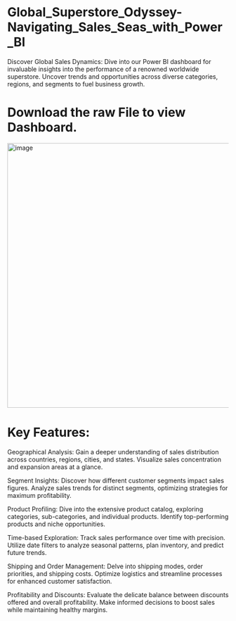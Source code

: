 # Global_Superstore_Odyssey-Navigating_Sales_Seas_with_Power_BI

Discover Global Sales Dynamics: Dive into our Power BI dashboard for invaluable insights into the performance of a renowned worldwide superstore. Uncover trends and opportunities across diverse categories, regions, and segments to fuel business growth.

# Download the raw File to view Dashboard.

<img width="602" alt="image" src="https://github.com/Tejas7592/Global_Superstore_Odyssey-Navigating_Sales_Seas_with_Power_BI/assets/127444229/f6d4fbe4-57e2-420a-94af-c865c7d1ad79">

# Key Features:

Geographical Analysis: Gain a deeper understanding of sales distribution across countries, regions, cities, and states. Visualize sales concentration and expansion areas at a glance.

Segment Insights: Discover how different customer segments impact sales figures. Analyze sales trends for distinct segments, optimizing strategies for maximum profitability.

Product Profiling: Dive into the extensive product catalog, exploring categories, sub-categories, and individual products. Identify top-performing products and niche opportunities.

Time-based Exploration: Track sales performance over time with precision. Utilize date filters to analyze seasonal patterns, plan inventory, and predict future trends.

Shipping and Order Management: Delve into shipping modes, order priorities, and shipping costs. Optimize logistics and streamline processes for enhanced customer satisfaction.

Profitability and Discounts: Evaluate the delicate balance between discounts offered and overall profitability. Make informed decisions to boost sales while maintaining healthy margins.
